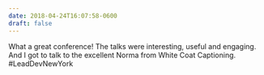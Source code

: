```yaml
---
date: 2018-04-24T16:07:58-0600
draft: false
---
```




What a great conference! The talks were interesting, useful and engaging. And I got to talk to the excellent Norma from White Coat Captioning. #LeadDevNewYork



